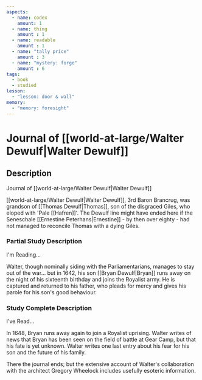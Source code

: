 ```yaml
---
aspects: 
  - name: codex
    amount: 1
  - name: thing
    amount : 1
  - name: readable
    amount : 1
  - name: "tally price"
    amount : 3
  - name: "mystery: forge"
    amount : 6
tags:
  - book
  - studied
lesson:
  - "lesson: door & wall"
memory:
  - "memory: foresight"
---
```


# Journal of [[world-at-large/Walter Dewulf|Walter Dewulf]]

## Description
Journal of [[world-at-large/Walter Dewulf|Walter Dewulf]]

[[world-at-large/Walter Dewulf|Walter Dewulf]], 3rd Baron Brancrug, was grandson of [[Thomas Dewulf|Thomas]], son of the disgraced Giles, who eloped with 'Pale [[Hafren]]'. The Dewulf line might have ended here if the Seneschale [[Ernestine Peterhans|Ernestine]] - by then over eighty - had not managed to reconcile Thomas with a dying Giles.
### Partial Study Description
I'm Reading...

Walter, though nominally siding with the Parliamentarians, manages to stay out of the war... but in 1642, his son [[Bryan Dewulf|Bryan]] runs away on the night of his sixteenth birthday and joins the Royalist army. He is captured and returned to his father, who pleads for mercy and gives his parole for his son's good behaviour.
### Study Complete Description
I've Read...

In 1648, Bryan runs away again to join a Royalist uprising. Walter writes of news that Bryan has been seen on the field of battle at Gear Camp, but that his fate is yet unknown. Walter writes one last entry about his fear for his son and the future of his family.

There the journal ends; but the extensive account of Walter's collaboration with the architect Gregory Wheelock includes usefully esoteric information.